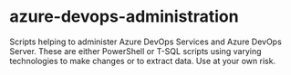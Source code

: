 # azure-devops-administration
Scripts helping to administer Azure DevOps Services and Azure DevOps Server. These are either PowerShell or T-SQL scripts using varying technologies to make changes or to extract data. Use at your own risk.
